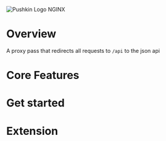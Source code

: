 ![Pushkin Logo](http://i.imgur.com/ncRJMJ5.png)
NGINX

# Overview

A proxy pass that redirects all requests to `/api` to the json api

# Core Features

# Get started

# Extension